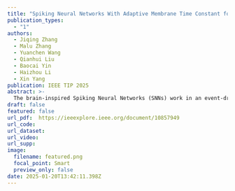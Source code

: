 ```yaml
---
title: "Spiking Neural Networks With Adaptive Membrane Time Constant for Event-Based Tracking (IEEE TIP 2025)"
publication_types:
  - "1"
authors:
  - Jiqing Zhang
  - Malu Zhang
  - Yuanchen Wang
  - Qianhui Liu
  - Baocai Yin
  - Haizhou Li
  - Xin Yang
publication: IEEE TIP 2025
abstract: >-
  The brain-inspired Spiking Neural Networks (SNNs) work in an event-driven manner and have an implicit recurrence in neuronal membrane potential to memorize information over time, which are inherently suitable to handle temporal event-based streams. Despite their temporal nature and recent approaches advancements, these methods have predominantly been assessed on event-based classification tasks. In this paper, we explore the utility of SNNs for event-based tracking tasks. Specifically, we propose a brain-inspired adaptive Leaky Integrate-and-Fire neuron (BA-LIF) that can adaptively adjust the membrane time constant according to the inputs, thereby accelerating the leakage of meaningless noise features and reducing the decay of valuable information. SNNs composed of our proposed BA-LIF neurons can achieve high performance without a careful and time-consuming trial-by-error initialization on the membrane time constant. The adaptive capability of our network is further improved by introducing an extra temporal feature aggregator (TFA) that assigns attention weights over the temporal dimension. Extensive experiments on various event-based tracking datasets validate the effectiveness of our proposed method. We further validate the generalization capability of our method by applying it to other event-classification tasks.
draft: false
featured: false
url_pdf:  https://ieeexplore.ieee.org/document/10857949
url_code:  
url_dataset: 
url_video:  
url_supp: 
image:
  filename: featured.png
  focal_point: Smart
  preview_only: false
date: 2025-01-20T13:42:11.398Z
---
```


